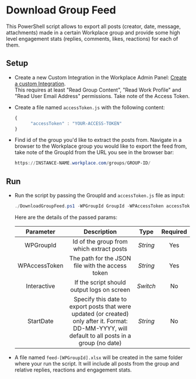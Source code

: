 # Download Group Feed

This PowerShell script allows to export all posts (creator, date, message, attachments) made in a certain Workplace group and provide some high level engagement stats (replies, comments, likes, reactions) for each of them.

## Setup

* Create a new Custom Integration in the Workplace Admin Panel: [Create a custom Integration](https://developers.facebook.com/docs/workplace/custom-integrations-new/#creating).<br/>This requires at least "Read Group Content", "Read Work Profile" and "Read User Email Address" permissions. Take note of the Access Token.

* Create a file named `accessToken.js` with the following content:

   ```javascript
   {
         "accessToken" : "YOUR-ACCESS-TOKEN"
   }
   ```

 * Find id of the group you'd like to extract the posts from. Navigate in a browser to the Workplace group you would like to export the feed from, take note of the GroupId from the URL you see in the browser bar:

   ```powershell
   https://INSTANCE-NAME.workplace.com/groups/GROUP-ID/
   ```

## Run

* Run the script by passing the GroupId and `accessToken.js` file as input:

   ```powershell
   ./DownloadGroupFeed.ps1 -WPGroupId GroupId -WPAccessToken accessToken.js
   ```

   Here are the details of the passed params:

   | Parameter             | Description                                                       |  Type           |  Required    |
   |:---------------------:|:-----------------------------------------------------------------:|:---------------:|:------------:|
   | WPGroupId             |  Id of the group from which extract posts                         | _String_        | Yes          |
   | WPAccessToken         |  The path for the JSON file with the access token                 | _String_        | Yes          |
   | Interactive           |  If the script should output logs on screen                       | _Switch_        | No           |
   | StartDate             |  Specify this date to export posts that were updated (or created) only after it. Format: DD-MM-YYYY, will default to all posts in a group (no date) | _String_ | No          |

* A file named `feed-[WPGroupId].xlsx` will be created in the same folder where your run the script.
   It will include all posts from the group and relative replies, reactions and engagement stats.
